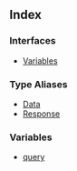 ## Index

### Interfaces

- [Variables](api%5Cnamespaces%5Cqueries%5Cnamespaces%5CFeedbackQuery%5Cinterfaces%5CVariables.md)

### Type Aliases

- [Data](api%5Cnamespaces%5Cqueries%5Cnamespaces%5CFeedbackQuery%5Ctype-aliases%5CData.md)
- [Response](api%5Cnamespaces%5Cqueries%5Cnamespaces%5CFeedbackQuery%5Ctype-aliases%5CResponse.md)

### Variables

- [query](api%5Cnamespaces%5Cqueries%5Cnamespaces%5CFeedbackQuery%5Cvariables%5Cquery.md)
